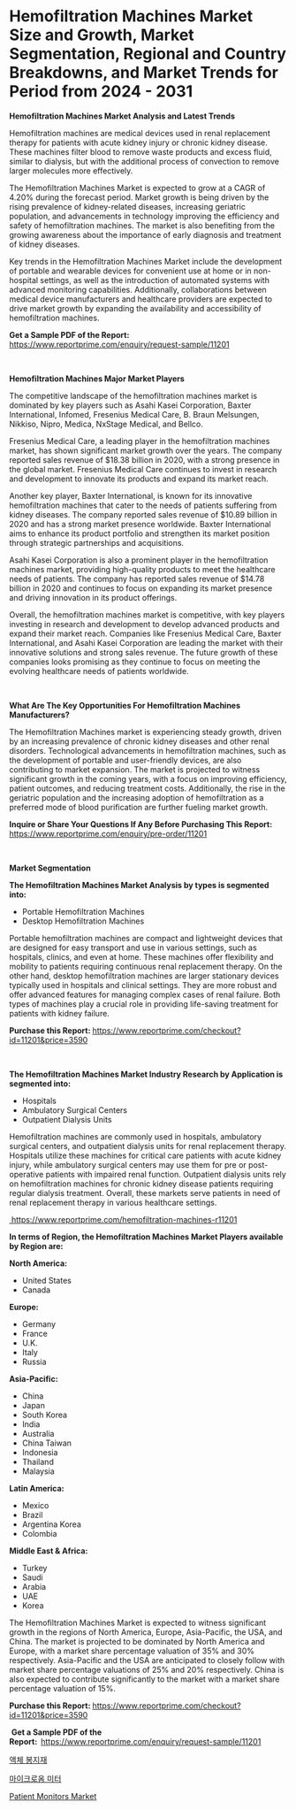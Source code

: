 <p><h1>Hemofiltration Machines Market Size and Growth, Market Segmentation, Regional and Country Breakdowns, and Market Trends for Period from 2024 -  2031</h1></p><p><strong>Hemofiltration Machines Market Analysis and Latest Trends</strong></p>
<p><p>Hemofiltration machines are medical devices used in renal replacement therapy for patients with acute kidney injury or chronic kidney disease. These machines filter blood to remove waste products and excess fluid, similar to dialysis, but with the additional process of convection to remove larger molecules more effectively.</p><p>The Hemofiltration Machines Market is expected to grow at a CAGR of 4.20% during the forecast period. Market growth is being driven by the rising prevalence of kidney-related diseases, increasing geriatric population, and advancements in technology improving the efficiency and safety of hemofiltration machines. The market is also benefiting from the growing awareness about the importance of early diagnosis and treatment of kidney diseases.</p><p>Key trends in the Hemofiltration Machines Market include the development of portable and wearable devices for convenient use at home or in non-hospital settings, as well as the introduction of automated systems with advanced monitoring capabilities. Additionally, collaborations between medical device manufacturers and healthcare providers are expected to drive market growth by expanding the availability and accessibility of hemofiltration machines.</p></p>
<p><strong>Get a Sample PDF of the Report:&nbsp;</strong> <a href="https://www.reportprime.com/enquiry/request-sample/11201">https://www.reportprime.com/enquiry/request-sample/11201</a></p>
<p>&nbsp;</p>
<p><strong>Hemofiltration Machines Major Market Players</strong></p>
<p><p>The competitive landscape of the hemofiltration machines market is dominated by key players such as Asahi Kasei Corporation, Baxter International, Infomed, Fresenius Medical Care, B. Braun Melsungen, Nikkiso, Nipro, Medica, NxStage Medical, and Bellco.</p><p>Fresenius Medical Care, a leading player in the hemofiltration machines market, has shown significant market growth over the years. The company reported sales revenue of $18.38 billion in 2020, with a strong presence in the global market. Fresenius Medical Care continues to invest in research and development to innovate its products and expand its market reach.</p><p>Another key player, Baxter International, is known for its innovative hemofiltration machines that cater to the needs of patients suffering from kidney diseases. The company reported sales revenue of $10.89 billion in 2020 and has a strong market presence worldwide. Baxter International aims to enhance its product portfolio and strengthen its market position through strategic partnerships and acquisitions.</p><p>Asahi Kasei Corporation is also a prominent player in the hemofiltration machines market, providing high-quality products to meet the healthcare needs of patients. The company has reported sales revenue of $14.78 billion in 2020 and continues to focus on expanding its market presence and driving innovation in its product offerings.</p><p>Overall, the hemofiltration machines market is competitive, with key players investing in research and development to develop advanced products and expand their market reach. Companies like Fresenius Medical Care, Baxter International, and Asahi Kasei Corporation are leading the market with their innovative solutions and strong sales revenue. The future growth of these companies looks promising as they continue to focus on meeting the evolving healthcare needs of patients worldwide.</p></p>
<p>&nbsp;</p>
<p><strong>What Are The Key Opportunities For Hemofiltration Machines Manufacturers?</strong></p>
<p><p>The Hemofiltration Machines market is experiencing steady growth, driven by an increasing prevalence of chronic kidney diseases and other renal disorders. Technological advancements in hemofiltration machines, such as the development of portable and user-friendly devices, are also contributing to market expansion. The market is projected to witness significant growth in the coming years, with a focus on improving efficiency, patient outcomes, and reducing treatment costs. Additionally, the rise in the geriatric population and the increasing adoption of hemofiltration as a preferred mode of blood purification are further fueling market growth.</p></p>
<p><strong>Inquire or Share Your Questions If Any Before Purchasing This Report:</strong> <a href="https://www.reportprime.com/enquiry/pre-order/11201">https://www.reportprime.com/enquiry/pre-order/11201</a></p>
<p>&nbsp;</p>
<p><strong>Market Segmentation</strong></p>
<p><strong>The Hemofiltration Machines Market Analysis by types is segmented into:</strong></p>
<p><ul><li>Portable Hemofiltration Machines</li><li>Desktop Hemofiltration Machines</li></ul></p>
<p><p>Portable hemofiltration machines are compact and lightweight devices that are designed for easy transport and use in various settings, such as hospitals, clinics, and even at home. These machines offer flexibility and mobility to patients requiring continuous renal replacement therapy. On the other hand, desktop hemofiltration machines are larger stationary devices typically used in hospitals and clinical settings. They are more robust and offer advanced features for managing complex cases of renal failure. Both types of machines play a crucial role in providing life-saving treatment for patients with kidney failure.</p></p>
<p><strong>Purchase this Report:&nbsp;</strong><a href="https://www.reportprime.com/checkout?id=11201&price=3590">https://www.reportprime.com/checkout?id=11201&price=3590</a></p>
<p>&nbsp;</p>
<p><strong>The Hemofiltration Machines Market Industry Research by Application is segmented into:</strong></p>
<p><ul><li>Hospitals</li><li>Ambulatory Surgical Centers</li><li>Outpatient Dialysis Units</li></ul></p>
<p><p>Hemofiltration machines are commonly used in hospitals, ambulatory surgical centers, and outpatient dialysis units for renal replacement therapy. Hospitals utilize these machines for critical care patients with acute kidney injury, while ambulatory surgical centers may use them for pre or post-operative patients with impaired renal function. Outpatient dialysis units rely on hemofiltration machines for chronic kidney disease patients requiring regular dialysis treatment. Overall, these markets serve patients in need of renal replacement therapy in various healthcare settings.</p></p>
<p><a href="https://www.reportprime.com/hemofiltration-machines-r11201">&nbsp;https://www.reportprime.com/hemofiltration-machines-r11201</a></p>
<p><strong>In terms of Region, the Hemofiltration Machines Market Players available by Region are:</strong></p>
<p>
    <p> <strong> North America: </strong>
        <ul>
            <li>United States</li>
            <li>Canada</li>
        </ul>
        </p> 
    <p> <strong> Europe: </strong>
        <ul>
            <li>Germany</li>
            <li>France</li>
            <li>U.K.</li>
            <li>Italy</li>
            <li>Russia</li>
        </ul>
        </p> 
    <p> <strong> Asia-Pacific: </strong>
        <ul>
            <li>China</li>
            <li>Japan</li>
            <li>South Korea</li>
            <li>India</li>
            <li>Australia</li>
            <li>China Taiwan</li>
            <li>Indonesia</li>
            <li>Thailand</li>
            <li>Malaysia</li>
        </ul>
        </p> 
    <p> <strong> Latin America: </strong>
        <ul>
            <li>Mexico</li>
            <li>Brazil</li>
            <li>Argentina Korea</li>
            <li>Colombia</li>
        </ul>
        </p> 
    <p> <strong> Middle East & Africa: </strong>
        <ul>
            <li>Turkey</li>
            <li>Saudi</li>
            <li>Arabia</li>
            <li>UAE</li>
            <li>Korea</li>
        </ul>
    </p>
    </p>
<p><p>The Hemofiltration Machines Market is expected to witness significant growth in the regions of North America, Europe, Asia-Pacific, the USA, and China. The market is projected to be dominated by North America and Europe, with a market share percentage valuation of 35% and 30% respectively. Asia-Pacific and the USA are anticipated to closely follow with market share percentage valuations of 25% and 20% respectively. China is also expected to contribute significantly to the market with a market share percentage valuation of 15%.</p></p>
<p><strong>Purchase this Report: </strong><a href="https://www.reportprime.com/checkout?id=11201&price=3590">https://www.reportprime.com/checkout?id=11201&price=3590</a></p>
<p>&nbsp;<strong>Get a Sample PDF of the Report:&nbsp;&nbsp;</strong><a href="https://www.reportprime.com/enquiry/request-sample/11201">https://www.reportprime.com/enquiry/request-sample/11201</a></p>
<p><strong></strong></p>
<p><p><a href="https://github.com/royErdmtyan906778/Market-Research-Report-List-1/blob/main/215926723958.md">액체 봉지재</a></p><p><a href="https://github.com/Maeennan456456/Market-Research-Report-List-1/blob/main/370119923957.md">마이크로옴 미터</a></p><p><a href="https://github.com/kathiaseamanalvaradovlprc2h/Market-Research-Report-List-2/blob/main/patient-monitors-market.md">Patient Monitors Market</a></p></p>
